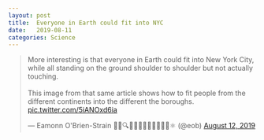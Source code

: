 ```yaml
---
layout: post
title:  Everyone in Earth could fit into NYC
date:   2019-08-11
categories: Science
---
```



<blockquote class="twitter-tweet"><p lang="en" dir="ltr">More interesting is that everyone in Earth could fit into New York City, while all standing on the ground shoulder to shoulder but not actually touching.<br><br>This image from that same article shows how to fit people from the different continents into the different the boroughs. <a href="https://t.co/5iANOxd6ia">pic.twitter.com/5iANOxd6ia</a></p>&mdash; Eamonn O&#39;Brien-Strain 👨‍💻🔍🌁🇮🇪🇪🇺🇺🇲🇺🇳⚛️ (@eob) <a href="https://twitter.com/eob/status/1160703825910497280?ref_src=twsrc%5Etfw">August 12, 2019</a></blockquote> <script async src="https://platform.twitter.com/widgets.js" charset="utf-8"></script>